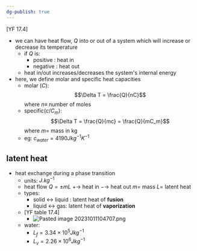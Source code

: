 ```yaml
---
dg-publish: true
---
```


[YF 17.4]
- we can have heat flow, $Q$ into or out of a system which will increase or decrease its temperature
	- if $Q$ is:
		- positive : heat in
		- negative : heat out
	- heat in/out increases/decreases the system's internal energy
- here, we define molar and specific heat capacities
	- molar ($C$): 
	$$\Delta T = \frac{Q}{nC}$$
		where $n \equiv$ number of moles
	- specific($c/C_m$): 
	$$\Delta T = \frac{Q}{mc} = \frac{Q}{mC_m}$$
		where $m =$ mass in kg
	- eg:  $c_{water}=4190 Jkg^{-1}K^{-1}$
## latent heat
- heat exchange during a phase transition
	- units: $J.kg^{-1}$
	- heat flow $Q=\pm mL$ 
		$+ \to$ heat in
		$-\to$ heat out
		$m=$ mass
		$L=$ latent heat
	- types:
		- solid $\leftrightarrow$ liquid : latent heat of **fusion**
		- liquid $\leftrightarrow$ gas: latent heat of **vaporization**
	- [YF table 17.4]
		- ![Pasted image 20231011104707.png](/img/user/pics/Pasted%20image%2020231011104707.png)
	- water:
		- $L_{f}=3.34\times 10^{5} Jkg^{-1}$
		- $L_{v}=2.26\times 10^{6}Jkg^{-1}$
